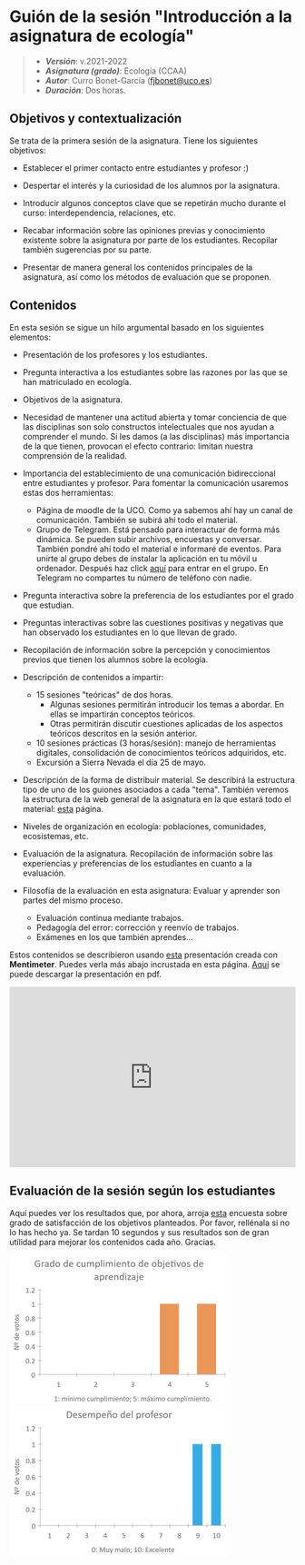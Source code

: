 # Guión de la sesión "Introducción a la asignatura de ecología"


> + **_Versión_**: v.2021-2022
> + **_Asignatura (grado)_**: Ecología (CCAA)
> + **_Autor_**: Curro Bonet-García (fjbonet@uco.es)
> + **_Duración_**: Dos horas.



## Objetivos y contextualización 

Se trata de la primera sesión de la asignatura. Tiene los siguientes objetivos:

 + Establecer el primer contacto entre estudiantes y profesor :)

 + Despertar el interés y la curiosidad de los alumnos por la asignatura. 

 + Introducir algunos conceptos clave que se repetirán mucho durante el curso: interdependencia, relaciones, etc.

 + Recabar información sobre las opiniones previas y conocimiento existente sobre la asignatura por parte de los estudiantes. Recopilar también sugerencias por su parte.

 + Presentar de manera general los contenidos principales de la asignatura, así como los métodos de evaluación que se proponen. 

   

## Contenidos
En esta sesión se sigue un hilo argumental basado en los siguientes elementos:

+ Presentación de los profesores y los estudiantes.
+ Pregunta interactiva a los estudiantes sobre las razones por las que se han matriculado en ecología.
+ Objetivos de la asignatura.
+ Necesidad de mantener una actitud abierta y tomar conciencia de que las disciplinas son solo constructos intelectuales que nos ayudan a comprender el mundo. Si les damos (a las disciplinas) más importancia de la que tienen, provocan el efecto contrario: limitan nuestra comprensión de la realidad.
+ Importancia del establecimiento de una comunicación bidireccional entre estudiantes y profesor. Para fomentar la comunicación usaremos estas dos herramientas:
  + Página de moodle de la UCO. Como ya sabemos ahí hay un canal de comunicación. También se subirá ahí todo el material.
  + Grupo de Telegram. Está pensado para interactuar de forma más dinámica. Se pueden subir archivos, encuestas y conversar. También pondré ahí todo el material e informaré de eventos. Para unirte al grupo debes de instalar la aplicación en tu móvil u ordenador. Después haz click [aquí](https://t.me/+wMQo1WiToxk1MTk8) para entrar en el grupo. En Telegram no compartes tu número de teléfono con nadie.

+ Pregunta interactiva sobre la preferencia de los estudiantes por el grado que estudian.
+ Preguntas interactivas sobre las cuestiones positivas y negativas que han observado los estudiantes en lo que llevan de grado.
+ Recopilación de información sobre la percepción y conocimientos previos que tienen los alumnos sobre la ecología. 
+ Descripción de contenidos a impartir:
  + 15 sesiones "teóricas" de dos horas.
    + Algunas sesiones permitirán introducir los temas a abordar. En ellas se impartirán conceptos teóricos.
    + Otras permitirán discutir cuestiones aplicadas de los aspectos teóricos descritos en la sesión anterior. 
  + 10 sesiones prácticas (3 horas/sesión): manejo de herramientas digitales, consolidación de conocimientos teóricos adquiridos, etc.
  + Excursión a Sierra Nevada el día 25 de mayo.
+ Descripción de la forma de distribuir material. Se describirá la estructura tipo de uno de los guiones asociados a cada "tema". También veremos la estructura de la web general de la asignatura en la que estará todo el material: [esta](https://aprendiendo-cosas.github.io/ecologia_CCAA_UCO/contenidos_ecologia_ccaa_2021-2022.html) página. 
+ Niveles de organización en ecología: poblaciones, comunidades, ecosistemas, etc.  
+ Evaluación de la asignatura. Recopilación de información sobre las experiencias y preferencias de los estudiantes en cuanto a la evaluación.
+ Filosofía de la evaluación en esta asignatura: Evaluar y aprender son partes del mismo proceso. 
  + Evaluación continua mediante trabajos.
  + Pedagogía del error: corrección y reenvío de trabajos.
  + Exámenes en los que también aprendes... 

Estos contenidos se describieron usando [esta](https://www.mentimeter.com/s/c7573df3563c86c0b29f71f6fbaf3f09/1dc6d4d68e9a) presentación creada con **Mentimeter**. Puedes verla más abajo incrustada en esta página. [Aquí](https://github.com/aprendiendo-cosas/intro_asignatura_ecologia_ccaa/blob/2021---2022/introduccion_asignatura_ecologia.pdf) se puede descargar la presentación en pdf.


<div style='position: relative; padding-bottom: 56.25%; padding-top: 35px; height: 0; overflow: hidden;'><iframe sandbox='allow-scripts allow-same-origin allow-presentation' allowfullscreen='true' allowtransparency='true' frameborder='0' height='315' src='https://www.mentimeter.com/embed/c7573df3563c86c0b29f71f6fbaf3f09/1dc6d4d68e9a' style='position: absolute; top: 0; left: 0; width: 100%; height: 100%;' width='420'></iframe></div>



## Evaluación de la sesión según los estudiantes

Aquí puedes ver los resultados que, por ahora, arroja [esta](https://docs.google.com/forms/d/e/1FAIpQLScbCKaNkzzjV5bH0yek41FO-KS7LtLhT_ilITS_ZR0Z2XJyCA/viewform?usp=sf_link) encuesta sobre grado de satisfacción de los objetivos planteados. Por favor, rellénala si no lo has hecho ya. Se tardan 10 segundos y sus resultados son de gran utilidad para mejorar los contenidos cada año. Gracias.

<img src="https://github.com/aprendiendo-cosas/Te_intro_asignatura_ecologia_ccaa/raw/2021---2022/imagenes/cumplimiento_objetivos.png" alt="image" style="zoom:50%;" />



<img src="https://github.com/aprendiendo-cosas/Te_intro_asignatura_ecologia_ccaa/raw/2021---2022/imagenes/desempenio_profesor.png" alt="image" style="zoom:50%;" />

